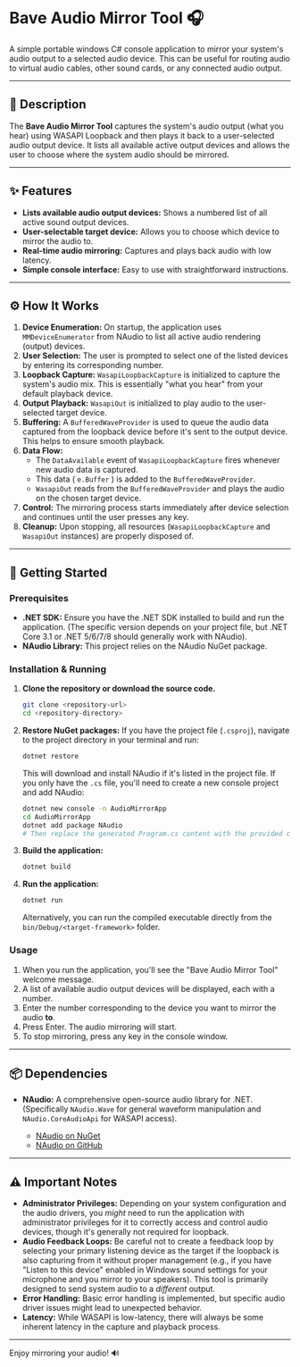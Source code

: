 # Bave Audio Mirror Tool 🎧

A simple portable windows C# console application to mirror your system's audio output to a selected audio device. This can be useful for routing audio to virtual audio cables, other sound cards, or any connected audio output.

---

## 📜 Description

The **Bave Audio Mirror Tool** captures the system's audio output (what you hear) using WASAPI Loopback and then plays it back to a user-selected audio output device. It lists all available active output devices and allows the user to choose where the system audio should be mirrored.

---

## ✨ Features

* **Lists available audio output devices:** Shows a numbered list of all active sound output devices.
* **User-selectable target device:** Allows you to choose which device to mirror the audio to.
* **Real-time audio mirroring:** Captures and plays back audio with low latency.
* **Simple console interface:** Easy to use with straightforward instructions.

---

## ⚙️ How It Works

1.  **Device Enumeration:** On startup, the application uses `MMDeviceEnumerator` from NAudio to list all active audio rendering (output) devices.
2.  **User Selection:** The user is prompted to select one of the listed devices by entering its corresponding number.
3.  **Loopback Capture:** `WasapiLoopbackCapture` is initialized to capture the system's audio mix. This is essentially "what you hear" from your default playback device.
4.  **Output Playback:** `WasapiOut` is initialized to play audio to the user-selected target device.
5.  **Buffering:** A `BufferedWaveProvider` is used to queue the audio data captured from the loopback device before it's sent to the output device. This helps to ensure smooth playback.
6.  **Data Flow:**
    * The `DataAvailable` event of `WasapiLoopbackCapture` fires whenever new audio data is captured.
    * This data ( `e.Buffer` ) is added to the `BufferedWaveProvider`.
    * `WasapiOut` reads from the `BufferedWaveProvider` and plays the audio on the chosen target device.
7.  **Control:** The mirroring process starts immediately after device selection and continues until the user presses any key.
8.  **Cleanup:** Upon stopping, all resources (`WasapiLoopbackCapture` and `WasapiOut` instances) are properly disposed of.

---

## 🚀 Getting Started

### Prerequisites

* **.NET SDK:** Ensure you have the .NET SDK installed to build and run the application. (The specific version depends on your project file, but .NET Core 3.1 or .NET 5/6/7/8 should generally work with NAudio).
* **NAudio Library:** This project relies on the NAudio NuGet package.

### Installation & Running

1.  **Clone the repository or download the source code.**
    ```bash
    git clone <repository-url>
    cd <repository-directory>
    ```
2.  **Restore NuGet packages:** If you have the project file (`.csproj`), navigate to the project directory in your terminal and run:
    ```bash
    dotnet restore
    ```
    This will download and install NAudio if it's listed in the project file. If you only have the `.cs` file, you'll need to create a new console project and add NAudio:
    ```bash
    dotnet new console -n AudioMirrorApp
    cd AudioMirrorApp
    dotnet add package NAudio
    # Then replace the generated Program.cs content with the provided code.
    ```
3.  **Build the application:**
    ```bash
    dotnet build
    ```
4.  **Run the application:**
    ```bash
    dotnet run
    ```
    Alternatively, you can run the compiled executable directly from the `bin/Debug/<target-framework>` folder.

### Usage

1.  When you run the application, you'll see the "Bave Audio Mirror Tool" welcome message.
2.  A list of available audio output devices will be displayed, each with a number.
3.  Enter the number corresponding to the device you want to mirror the audio **to**.
4.  Press Enter. The audio mirroring will start.
5.  To stop mirroring, press any key in the console window.

---

## 📦 Dependencies

* **NAudio:** A comprehensive open-source audio library for .NET. (Specifically `NAudio.Wave` for general waveform manipulation and `NAudio.CoreAudioApi` for WASAPI access).

    * [NAudio on NuGet](https://www.nuget.org/packages/NAudio/)
    * [NAudio on GitHub](https://github.com/naudio/NAudio)

---

## ⚠️ Important Notes

* **Administrator Privileges:** Depending on your system configuration and the audio drivers, you *might* need to run the application with administrator privileges for it to correctly access and control audio devices, though it's generally not required for loopback.
* **Audio Feedback Loops:** Be careful not to create a feedback loop by selecting your primary listening device as the target if the loopback is also capturing from it without proper management (e.g., if you have "Listen to this device" enabled in Windows sound settings for your microphone and you mirror to your speakers). This tool is primarily designed to send system audio to a *different* output.
* **Error Handling:** Basic error handling is implemented, but specific audio driver issues might lead to unexpected behavior.
* **Latency:** While WASAPI is low-latency, there will always be some inherent latency in the capture and playback process.

---


Enjoy mirroring your audio! 🔊
